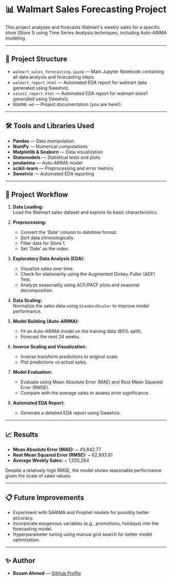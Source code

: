 # 📊 Walmart Sales Forecasting Project

This project analyzes and forecasts Walmart's weekly sales for a specific store (Store 1) using Time Series Analysis techniques, including Auto-ARIMA modeling.

---

## 📁 Project Structure

- `walmart_sales_forecasting.ipynb` — Main Jupyter Notebook containing all data analysis and forecasting steps.
- `walmart_report.html` — Automated EDA report for walmart data generated using Sweetviz.
-  `sales1_report.html` — Automated EDA report for walmart store1 generated using Sweetviz.
- `README.md` — Project documentation (you are here!).

---

## 🛠️ Tools and Libraries Used

- **Pandas** — Data manipulation
- **NumPy** — Numerical computations
- **Matplotlib & Seaborn** — Data visualization
- **Statsmodels** — Statistical tests and plots
- **pmdarima** — Auto-ARIMA model
- **scikit-learn** — Preprocessing and error metrics
- **Sweetviz** — Automated EDA reporting

---

## 🚀 Project Workflow

1. **Data Loading:**\
   Load the Walmart sales dataset and explore its basic characteristics.

2. **Preprocessing:**

   - Convert the 'Date' column to datetime format.
   - Sort data chronologically.
   - Filter data for Store 1.
   - Set 'Date' as the index.

3. **Exploratory Data Analysis (EDA):**

   - Visualize sales over time.
   - Check for stationarity using the Augmented Dickey-Fuller (ADF) Test.
   - Analyze seasonality using ACF/PACF plots and seasonal decomposition.

4. **Data Scaling:**\
   Normalize the sales data using `StandardScaler` to improve model performance.

5. **Model Building (Auto-ARIMA):**

   - Fit an Auto-ARIMA model on the training data (80% split).
   - Forecast the next 24 weeks.

6. **Inverse Scaling and Visualization:**

   - Inverse transform predictions to original scale.
   - Plot predictions vs actual sales.

7. **Model Evaluation:**

   - Evaluate using Mean Absolute Error (MAE) and Root Mean Squared Error (RMSE).
   - Compare with the average sales to assess error significance.

8. **Automated EDA Report:**

   - Generate a detailed EDA report using Sweetviz.

---

## 📈 Results

- **Mean Absolute Error (MAE):** \~ 49,842.77
- **Root Mean Squared Error (RMSE):** \~ 62,893.81
- **Average Weekly Sales:** \~ 1,555,264

Despite a relatively high RMSE, the model shows reasonable performance given the scale of sales values.

---

## 📋 Future Improvements

- Experiment with SARIMA and Prophet models for possibly better accuracy.
- Incorporate exogenous variables (e.g., promotions, holidays) into the forecasting model.
- Hyperparameter tuning using manual grid search for better model optimization.

---

## ✨ Author

- **Bssam Ahmed** — [GitHub Profile](https://github.com/bssam99)
